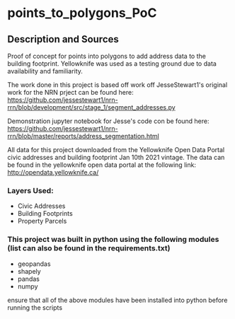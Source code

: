 # points_to_polygons_PoC

## Description and Sources
Proof of concept for points into polygons to add address data to the building footprint. Yellowknife was used as a testing ground due to data availability and familiarity. 

The work done in this project is based off work off JesseStewart1's original work for the NRN prject can be found here: https://github.com/jessestewart1/nrn-rrn/blob/development/src/stage_1/segment_addresses.py 

Demonstration jupyter notebook for Jesse's code con be found here: https://github.com/jessestewart1/nrn-rrn/blob/master/reports/address_segmentation.html

All data for this project downloaded from the Yellowknife Open Data Portal civic addresses and building footprint Jan 10th 2021 vintage. The data can be found in the yellowknife open data portal at the following link:
http://opendata.yellowknife.ca/

### Layers Used:
- Civic Addresses
- Building Footprints
- Property Parcels

### This project was built in python using the following modules (list can also be found in the requirements.txt)
- geopandas
- shapely
- pandas
- numpy

ensure that all of the above modules have been installed into python before running the scripts
